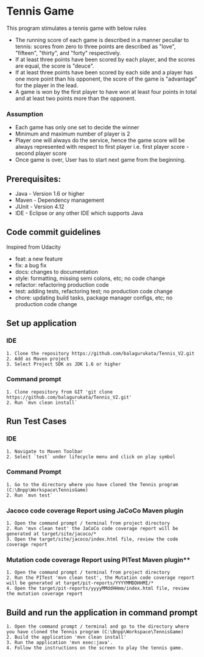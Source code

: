 # Tennis Game

This program stimulates a tennis game with below rules

* The running score of each game is described in a manner peculiar to tennis: scores from zero to three points are described as 	"love", "fifteen", "thirty", and "forty" respectively.
* If at least three points have been scored by each player, and the scores are equal, the score is "deuce".
* If at least three points have been scored by each side and a player has one more point than his opponent, the score of the game  	is "advantage" for the player in the lead.
* A game is won by the first player to have won at least four points in total and at least two points more than the opponent.

### Assumption

* Each game has only one set to decide the winner
* Minimum and maximum number of player is 2
* Player one will always do the service, hence the game score will be always represented with respect to first player 
  i.e. first player score - second player score
* Once game is over, User has to start next game from the beginning.

## Prerequisites:

* Java - Version 1.6 or higher
* Maven - Dependency management
* JUnit - Version 4.12 
* IDE - Eclipse or any other IDE which supports Java 

## Code commit guidelines

  Inspired from Udacity

* feat: a new feature
* fix: a bug fix
* docs: changes to documentation
* style: formatting, missing semi colons, etc; no code change
* refactor: refactoring production code
* test: adding tests, refactoring test; no production code change
* chore: updating build tasks, package manager configs, etc; no production code change

## Set up application

### IDE
~~~
1. Clone the repository https://github.com/balagurukata/Tennis_V2.git
2. Add as Maven project
3. Select Project SDK as JDK 1.6 or higher
~~~

### Command prompt
~~~
1. Clone repository from GIT 'git clone https://github.com/balagurukata/Tennis_V2.git'
2. Run `mvn clean install`
~~~

## Run Test Cases

### IDE
~~~
1. Navigate to Maven Toolbar
2. Select `test` under lifecycle menu and click on play symbol
~~~

### Command Prompt
~~~
1. Go to the directory where you have cloned the Tennis program (C:\Bnpp\Workspace\TennisGame)
2. Run `mvn test`
~~~

### Jacoco code coverage Report using JaCoCo Maven plugin
~~~
1. Open the command prompt / terminal from project directory
2. Run 'mvn clean test' the JaCoCo code coverage report will be generated at target/site/jacoco/*
3. Open the target/site/jacoco/index.html file, review the code coverage report
~~~

### Mutation code coverage Report using PITest Maven plugin**
~~~
1. Open the command prompt / terminal from project directory
2. Run the PITest 'mvn clean test', the Mutation code coverage report will be generated at target/pit-reports/YYYYMMDDHHMI/*
4. Open the target/pit-reports/yyyyMMddHHmm/index.html file, review the mutation coverage report
~~~

## Build and run the application in command prompt
~~~
1. Open the command prompt / terminal and go to the directory where you have cloned the Tennis program (C:\Bnpp\Workspace\TennisGame)
2. Build the application 'mvn clean install'
3. Run the application 'mvn exec:java'.
4. Follow the instructions on the screen to play the tennis game.
~~~